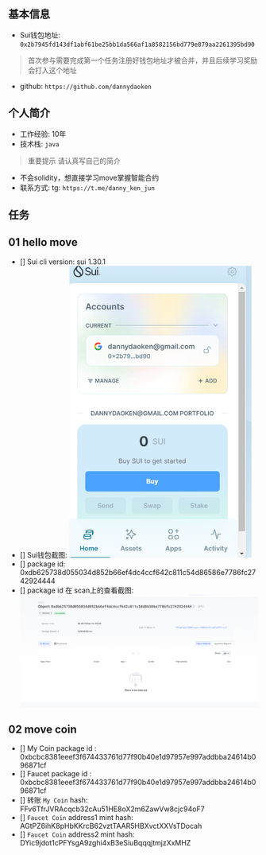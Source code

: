 ## 基本信息
- Sui钱包地址: `0x2b7945fd143df1abf61be25bb1da566af1a8582156bd779e879aa2261395bd90`
> 首次参与需要完成第一个任务注册好钱包地址才被合并，并且后续学习奖励会打入这个地址
- github: `https://github.com/dannydaoken`

## 个人简介
- 工作经验: 10年
- 技术栈: `java`
> 重要提示 请认真写自己的简介
- 不会solidity，想直接学习move掌握智能合约
- 联系方式: tg: `https://t.me/danny_ken_jun` 

## 任务

##   01 hello move  
- [] Sui cli version: sui 1.30.1
- [] Sui钱包截图: ![Sui钱包截图](./images/wallet.png)
- [] package id: 0xdb625738d055034d852b66ef4dc4ccf642c811c54d86586e7786fc2742924444
- [] package id 在 scan上的查看截图:![Scan截图](./images/task1.png)

##   02 move coin
- [] My Coin package id : 0xbcbc8381eeef3f674433761d77f90b40e1d97957e997addbba24614b096871cf
- [] Faucet package id : 0xbcbc8381eeef3f674433761d77f90b40e1d97957e997addbba24614b096871cf
- [] 转账 `My Coin` hash: FFv6TfrJVRAcqcb32cAu51HE8oX2m6ZawVw8cjc94oF7
- [] `Faucet Coin` address1 mint hash: AGtPZ6ihK8pHbKKrcB62vztTAAR5HBXvctXXVsTDocah
- [] `Faucet Coin` address2 mint hash: DYic9jdot1cPFYsgA9zghi4xB3eSiuBqqqjtmjzXxMHZ



